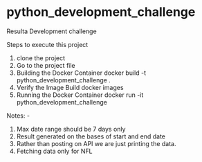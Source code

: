 # python_development_challenge

Resulta Development challenge

Steps to execute this project
  1. clone the project
  2. Go to the project file
  3. Building the Docker Container
      docker build -t python_development_challenge .
  4. Verify the Image Build
      docker images
  5. Running the Docker Container
      docker run -it python_development_challenge
      
Notes: -
  1. Max date range should be 7 days only
  2. Result generated on the bases of start and end date
  3. Rather than posting on API we are just printing the data.
  4. Fetching data only for NFL
